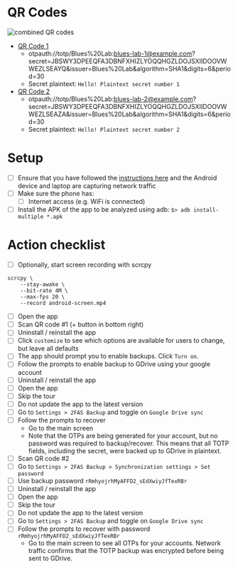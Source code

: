 # QR Codes
![combined QR codes](https://user-images.githubusercontent.com/945571/155418867-b13d4f69-a598-4a5c-8abe-31801aece1f5.png)

- [QR Code 1](https://user-images.githubusercontent.com/945571/155416190-d10440cc-bf4b-4592-952b-ac7aba3b130f.png)
  - otpauth://totp/Blues%20Lab:blues-lab-1@example.com?secret=JBSWY3DPEEQFA3DBNFXHIZLYOQQHGZLDOJSXIIDOOVWWEZLSEAYQ&issuer=Blues%20Lab&algorithm=SHA1&digits=6&period=30
  - Secret  plaintext: `Hello! Plaintext secret number 1`
- [QR Code 2](https://user-images.githubusercontent.com/945571/155416198-e6fe260a-0305-48da-90e1-137faccdc20c.png)
  - otpauth://totp/Blues%20Lab:blues-lab-2@example.com?secret=JBSWY3DPEEQFA3DBNFXHIZLYOQQHGZLDOJSXIIDOOVWWEZLSEAZA&issuer=Blues%20Lab&algorithm=SHA1&digits=6&period=30
  - Secret  plaintext: `Hello! Plaintext secret number 2`

# Setup
- [ ] Ensure that you have followed the [instructions
      here](/capture-traffic/README.md) and the Android device and laptop are
      capturing network traffic
- [ ] Make sure the phone has:
  - [ ] Internet access (e.g. WiFi is connected)
- [ ] Install the APK of the app to be analyzed using adb: `$> adb
      install-multiple *.apk`

# Action checklist
- [ ] Optionally, start screen recording with scrcpy
```
scrcpy \
    --stay-awake \
    --bit-rate 4M \
    --max-fps 20 \
    --record android-screen.mp4
```
- [ ] Open the app
- [ ] Scan QR code #1 (+ button in bottom right)
- [ ] Uninstall / reinstall the app
- [ ] Click `customize` to see which options are available for users to change,
      but leave all defaults
- [ ] The app should prompt you to enable backups. Click `Turn on`.
- [ ] Follow the prompts to enable backup to GDrive using your google account
- [ ] Uninstall / reinstall the app
- [ ] Open the app
- [ ] Skip the tour
- [ ] Do not update the app to the latest version
- [ ] Go to `Settings > 2FAS Backup` and toggle on `Google Drive sync`
- [ ] Follow the prompts to recover
  - Go to the main screen
  - Note that the OTPs are being generated for your account, but no password was
    required to backup/recover. This means that all TOTP fields, including the
    secret, were backed up to GDrive in plaintext.
- [ ] Scan QR code #2
- [ ] Go to `Settings > 2FAS Backup > Synchronization settings > Set password`
- [ ] Use backup password `rRmhyojrhMyAFFD2_sEdXwiyJfTexRBr`
- [ ] Uninstall / reinstall the app
- [ ] Open the app
- [ ] Skip the tour
- [ ] Do not update the app to the latest version
- [ ] Go to `Settings > 2FAS Backup` and toggle on `Google Drive sync`
- [ ] Follow the prompts to recover with password `rRmhyojrhMyAFFD2_sEdXwiyJfTexRBr`
  - Go to the main screen to see all OTPs for your accounts. Network traffic
    confirms that the TOTP backup was encrypted before being sent to GDrive.

